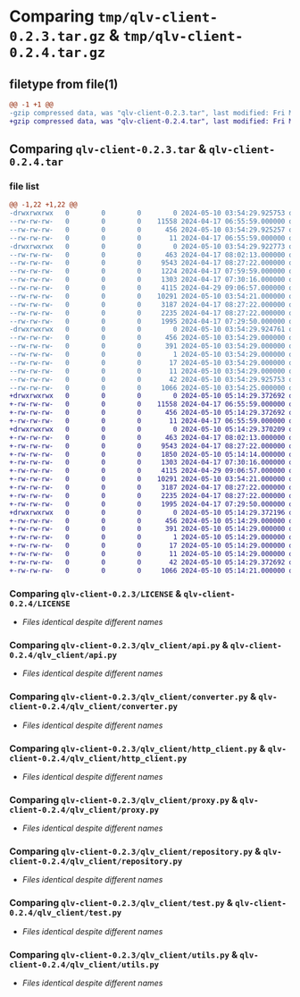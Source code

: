 # Comparing `tmp/qlv-client-0.2.3.tar.gz` & `tmp/qlv-client-0.2.4.tar.gz`

## filetype from file(1)

```diff
@@ -1 +1 @@
-gzip compressed data, was "qlv-client-0.2.3.tar", last modified: Fri May 10 03:54:29 2024, max compression
+gzip compressed data, was "qlv-client-0.2.4.tar", last modified: Fri May 10 05:14:29 2024, max compression
```

## Comparing `qlv-client-0.2.3.tar` & `qlv-client-0.2.4.tar`

### file list

```diff
@@ -1,22 +1,22 @@
-drwxrwxrwx   0        0        0        0 2024-05-10 03:54:29.925753 qlv-client-0.2.3/
--rw-rw-rw-   0        0        0    11558 2024-04-17 06:55:59.000000 qlv-client-0.2.3/LICENSE
--rw-rw-rw-   0        0        0      456 2024-05-10 03:54:29.925257 qlv-client-0.2.3/PKG-INFO
--rw-rw-rw-   0        0        0       11 2024-04-17 06:55:59.000000 qlv-client-0.2.3/README.md
-drwxrwxrwx   0        0        0        0 2024-05-10 03:54:29.922773 qlv-client-0.2.3/qlv_client/
--rw-rw-rw-   0        0        0      463 2024-04-17 08:02:13.000000 qlv-client-0.2.3/qlv_client/__init__.py
--rw-rw-rw-   0        0        0     9543 2024-04-17 08:27:22.000000 qlv-client-0.2.3/qlv_client/api.py
--rw-rw-rw-   0        0        0     1224 2024-04-17 07:59:59.000000 qlv-client-0.2.3/qlv_client/config.py
--rw-rw-rw-   0        0        0     1303 2024-04-17 07:30:16.000000 qlv-client-0.2.3/qlv_client/converter.py
--rw-rw-rw-   0        0        0     4115 2024-04-29 09:06:57.000000 qlv-client-0.2.3/qlv_client/http_client.py
--rw-rw-rw-   0        0        0    10291 2024-05-10 03:54:21.000000 qlv-client-0.2.3/qlv_client/proxy.py
--rw-rw-rw-   0        0        0     3187 2024-04-17 08:27:22.000000 qlv-client-0.2.3/qlv_client/repository.py
--rw-rw-rw-   0        0        0     2235 2024-04-17 08:27:22.000000 qlv-client-0.2.3/qlv_client/test.py
--rw-rw-rw-   0        0        0     1995 2024-04-17 07:29:50.000000 qlv-client-0.2.3/qlv_client/utils.py
-drwxrwxrwx   0        0        0        0 2024-05-10 03:54:29.924761 qlv-client-0.2.3/qlv_client.egg-info/
--rw-rw-rw-   0        0        0      456 2024-05-10 03:54:29.000000 qlv-client-0.2.3/qlv_client.egg-info/PKG-INFO
--rw-rw-rw-   0        0        0      391 2024-05-10 03:54:29.000000 qlv-client-0.2.3/qlv_client.egg-info/SOURCES.txt
--rw-rw-rw-   0        0        0        1 2024-05-10 03:54:29.000000 qlv-client-0.2.3/qlv_client.egg-info/dependency_links.txt
--rw-rw-rw-   0        0        0       17 2024-05-10 03:54:29.000000 qlv-client-0.2.3/qlv_client.egg-info/requires.txt
--rw-rw-rw-   0        0        0       11 2024-05-10 03:54:29.000000 qlv-client-0.2.3/qlv_client.egg-info/top_level.txt
--rw-rw-rw-   0        0        0       42 2024-05-10 03:54:29.925753 qlv-client-0.2.3/setup.cfg
--rw-rw-rw-   0        0        0     1066 2024-05-10 03:54:25.000000 qlv-client-0.2.3/setup.py
+drwxrwxrwx   0        0        0        0 2024-05-10 05:14:29.372692 qlv-client-0.2.4/
+-rw-rw-rw-   0        0        0    11558 2024-04-17 06:55:59.000000 qlv-client-0.2.4/LICENSE
+-rw-rw-rw-   0        0        0      456 2024-05-10 05:14:29.372692 qlv-client-0.2.4/PKG-INFO
+-rw-rw-rw-   0        0        0       11 2024-04-17 06:55:59.000000 qlv-client-0.2.4/README.md
+drwxrwxrwx   0        0        0        0 2024-05-10 05:14:29.370209 qlv-client-0.2.4/qlv_client/
+-rw-rw-rw-   0        0        0      463 2024-04-17 08:02:13.000000 qlv-client-0.2.4/qlv_client/__init__.py
+-rw-rw-rw-   0        0        0     9543 2024-04-17 08:27:22.000000 qlv-client-0.2.4/qlv_client/api.py
+-rw-rw-rw-   0        0        0     1850 2024-05-10 05:14:14.000000 qlv-client-0.2.4/qlv_client/config.py
+-rw-rw-rw-   0        0        0     1303 2024-04-17 07:30:16.000000 qlv-client-0.2.4/qlv_client/converter.py
+-rw-rw-rw-   0        0        0     4115 2024-04-29 09:06:57.000000 qlv-client-0.2.4/qlv_client/http_client.py
+-rw-rw-rw-   0        0        0    10291 2024-05-10 03:54:21.000000 qlv-client-0.2.4/qlv_client/proxy.py
+-rw-rw-rw-   0        0        0     3187 2024-04-17 08:27:22.000000 qlv-client-0.2.4/qlv_client/repository.py
+-rw-rw-rw-   0        0        0     2235 2024-04-17 08:27:22.000000 qlv-client-0.2.4/qlv_client/test.py
+-rw-rw-rw-   0        0        0     1995 2024-04-17 07:29:50.000000 qlv-client-0.2.4/qlv_client/utils.py
+drwxrwxrwx   0        0        0        0 2024-05-10 05:14:29.372196 qlv-client-0.2.4/qlv_client.egg-info/
+-rw-rw-rw-   0        0        0      456 2024-05-10 05:14:29.000000 qlv-client-0.2.4/qlv_client.egg-info/PKG-INFO
+-rw-rw-rw-   0        0        0      391 2024-05-10 05:14:29.000000 qlv-client-0.2.4/qlv_client.egg-info/SOURCES.txt
+-rw-rw-rw-   0        0        0        1 2024-05-10 05:14:29.000000 qlv-client-0.2.4/qlv_client.egg-info/dependency_links.txt
+-rw-rw-rw-   0        0        0       17 2024-05-10 05:14:29.000000 qlv-client-0.2.4/qlv_client.egg-info/requires.txt
+-rw-rw-rw-   0        0        0       11 2024-05-10 05:14:29.000000 qlv-client-0.2.4/qlv_client.egg-info/top_level.txt
+-rw-rw-rw-   0        0        0       42 2024-05-10 05:14:29.372692 qlv-client-0.2.4/setup.cfg
+-rw-rw-rw-   0        0        0     1066 2024-05-10 05:14:21.000000 qlv-client-0.2.4/setup.py
```

### Comparing `qlv-client-0.2.3/LICENSE` & `qlv-client-0.2.4/LICENSE`

 * *Files identical despite different names*

### Comparing `qlv-client-0.2.3/qlv_client/api.py` & `qlv-client-0.2.4/qlv_client/api.py`

 * *Files identical despite different names*

### Comparing `qlv-client-0.2.3/qlv_client/converter.py` & `qlv-client-0.2.4/qlv_client/converter.py`

 * *Files identical despite different names*

### Comparing `qlv-client-0.2.3/qlv_client/http_client.py` & `qlv-client-0.2.4/qlv_client/http_client.py`

 * *Files identical despite different names*

### Comparing `qlv-client-0.2.3/qlv_client/proxy.py` & `qlv-client-0.2.4/qlv_client/proxy.py`

 * *Files identical despite different names*

### Comparing `qlv-client-0.2.3/qlv_client/repository.py` & `qlv-client-0.2.4/qlv_client/repository.py`

 * *Files identical despite different names*

### Comparing `qlv-client-0.2.3/qlv_client/test.py` & `qlv-client-0.2.4/qlv_client/test.py`

 * *Files identical despite different names*

### Comparing `qlv-client-0.2.3/qlv_client/utils.py` & `qlv-client-0.2.4/qlv_client/utils.py`

 * *Files identical despite different names*

